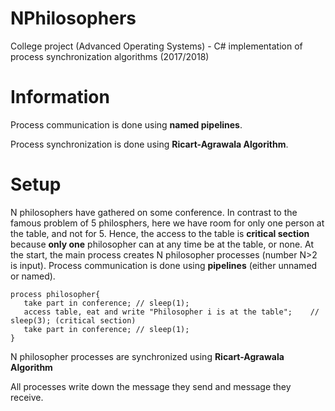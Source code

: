# NPhilosophers
College project (Advanced Operating Systems) - C# implementation of process synchronization algorithms (2017/2018)

# Information
Process communication is done using **named pipelines**.

Process synchronization is done using **Ricart-Agrawala Algorithm**.

# Setup
N philosophers have gathered on some conference. In contrast to the famous problem of 5 philosphers, here we have room for only one person at the table, and not for 5. Hence, the access to the table is **critical section** because **only one** philosopher can at any time be at the table, or none. At the start, the main process creates N philosopher processes (number N>2 is input). Process communication is done using **pipelines** (either unnamed or named).

```
process philosopher{
   take part in conference; // sleep(1);
   access table, eat and write "Philosopher i is at the table";    // sleep(3); (critical section)
   take part in conference; // sleep(1);
}
```

N philosopher processes are synchronized using **Ricart-Agrawala Algorithm**

All processes write down the message they send and message they receive.
